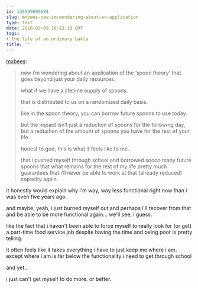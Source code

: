```yaml
---
id: 138999699694
slug: mxbees-now-im-wondering-about-an-application
type: text
date: 2016-02-09 18:13:18 GMT
tags:
- the life of an ordinary bakla
title: ''
---
```

<p><a class="tumblr_blog" href="http://mxbees.tumblr.com/post/138998075264">mxbees</a>:</p>
<blockquote>
<p>now i’m wondering about an application of the ‘spoon theory’ that goes beyond just your daily resources.</p>

<p>what if we have a lifetime supply of spoons.</p>

<p>that is distributed to us on a randomized daily basis.</p>

<p>like in the spoon theory, you can borrow future spoons to use today.</p>

<p>but the impact isn’t just a reduction of spoons for the following day, but a reduction of the amount of spoons you have for the rest of your life.</p>

<p>honest to god, this is what it feels like to me.</p>

<p>that i pushed myself through school and borrowed soooo many future spoons that what remains for the rest of my life pretty much guarantees that i’ll never be able to work at that (already reduced) capacity again.</p>
</blockquote>

it honestly would explain why i'm way, way less functional right now than i was even five years ago. 

and maybe, yeah, i just burned myself out and perhaps i'll recover from that and be able to be more functional again... we'll see, i guess.

like the fact that i haven't been able to force myself to really look for (or get) a part-time food service job despite having the time and being poor is pretty telling.

it often feels like it takes everything i have to just keep me where i am. except where i am is far below the functionality i need to get through school

and yet...

i just can't get myself to do more. or better.